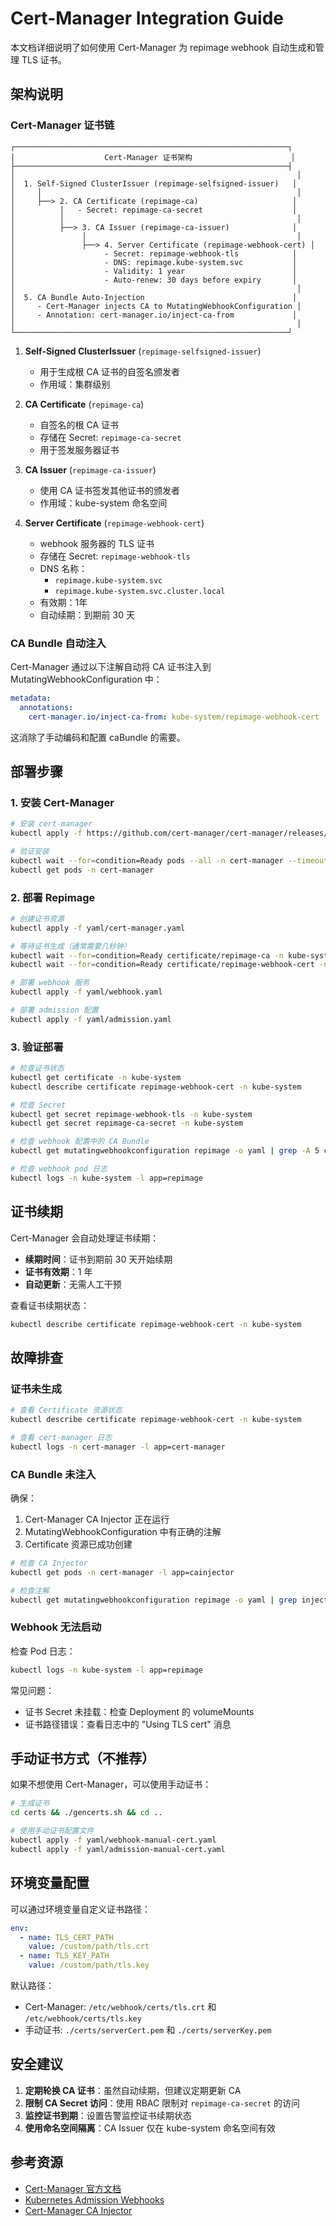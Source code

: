 # Cert-Manager Integration Guide

本文档详细说明了如何使用 Cert-Manager 为 repimage webhook 自动生成和管理 TLS 证书。

## 架构说明

### Cert-Manager 证书链

```
┌─────────────────────────────────────────────────────────────┐
│                    Cert-Manager 证书架构                      │
├─────────────────────────────────────────────────────────────┤
│                                                               │
│  1. Self-Signed ClusterIssuer (repimage-selfsigned-issuer)   │
│     │                                                         │
│     ├──> 2. CA Certificate (repimage-ca)                     │
│          │   - Secret: repimage-ca-secret                    │
│          │                                                    │
│          ├──> 3. CA Issuer (repimage-ca-issuer)              │
│               │                                               │
│               ├──> 4. Server Certificate (repimage-webhook-cert) │
│                    - Secret: repimage-webhook-tls            │
│                    - DNS: repimage.kube-system.svc           │
│                    - Validity: 1 year                        │
│                    - Auto-renew: 30 days before expiry       │
│                                                               │
│  5. CA Bundle Auto-Injection                                 │
│     - Cert-Manager injects CA to MutatingWebhookConfiguration │
│     - Annotation: cert-manager.io/inject-ca-from             │
│                                                               │
└─────────────────────────────────────────────────────────────┘
```

1. **Self-Signed ClusterIssuer** (`repimage-selfsigned-issuer`)
   - 用于生成根 CA 证书的自签名颁发者
   - 作用域：集群级别

2. **CA Certificate** (`repimage-ca`)
   - 自签名的根 CA 证书
   - 存储在 Secret: `repimage-ca-secret`
   - 用于签发服务器证书

3. **CA Issuer** (`repimage-ca-issuer`)
   - 使用 CA 证书签发其他证书的颁发者
   - 作用域：kube-system 命名空间

4. **Server Certificate** (`repimage-webhook-cert`)
   - webhook 服务器的 TLS 证书
   - 存储在 Secret: `repimage-webhook-tls`
   - DNS 名称：
     - `repimage.kube-system.svc`
     - `repimage.kube-system.svc.cluster.local`
   - 有效期：1年
   - 自动续期：到期前 30 天

### CA Bundle 自动注入

Cert-Manager 通过以下注解自动将 CA 证书注入到 MutatingWebhookConfiguration 中：

```yaml
metadata:
  annotations:
    cert-manager.io/inject-ca-from: kube-system/repimage-webhook-cert
```

这消除了手动编码和配置 caBundle 的需要。

## 部署步骤

### 1. 安装 Cert-Manager

```bash
# 安装 cert-manager
kubectl apply -f https://github.com/cert-manager/cert-manager/releases/download/v1.13.0/cert-manager.yaml

# 验证安装
kubectl wait --for=condition=Ready pods --all -n cert-manager --timeout=300s
kubectl get pods -n cert-manager
```

### 2. 部署 Repimage

```bash
# 创建证书资源
kubectl apply -f yaml/cert-manager.yaml

# 等待证书生成（通常需要几秒钟）
kubectl wait --for=condition=Ready certificate/repimage-ca -n kube-system --timeout=60s
kubectl wait --for=condition=Ready certificate/repimage-webhook-cert -n kube-system --timeout=60s

# 部署 webhook 服务
kubectl apply -f yaml/webhook.yaml

# 部署 admission 配置
kubectl apply -f yaml/admission.yaml
```

### 3. 验证部署

```bash
# 检查证书状态
kubectl get certificate -n kube-system
kubectl describe certificate repimage-webhook-cert -n kube-system

# 检查 Secret
kubectl get secret repimage-webhook-tls -n kube-system
kubectl get secret repimage-ca-secret -n kube-system

# 检查 webhook 配置中的 CA Bundle
kubectl get mutatingwebhookconfiguration repimage -o yaml | grep -A 5 caBundle

# 检查 webhook pod 日志
kubectl logs -n kube-system -l app=repimage
```

## 证书续期

Cert-Manager 会自动处理证书续期：

- **续期时间**：证书到期前 30 天开始续期
- **证书有效期**：1 年
- **自动更新**：无需人工干预

查看证书续期状态：

```bash
kubectl describe certificate repimage-webhook-cert -n kube-system
```

## 故障排查

### 证书未生成

```bash
# 查看 Certificate 资源状态
kubectl describe certificate repimage-webhook-cert -n kube-system

# 查看 cert-manager 日志
kubectl logs -n cert-manager -l app=cert-manager
```

### CA Bundle 未注入

确保：
1. Cert-Manager CA Injector 正在运行
2. MutatingWebhookConfiguration 中有正确的注解
3. Certificate 资源已成功创建

```bash
# 检查 CA Injector
kubectl get pods -n cert-manager -l app=cainjector

# 检查注解
kubectl get mutatingwebhookconfiguration repimage -o yaml | grep inject-ca-from
```

### Webhook 无法启动

检查 Pod 日志：

```bash
kubectl logs -n kube-system -l app=repimage
```

常见问题：
- 证书 Secret 未挂载：检查 Deployment 的 volumeMounts
- 证书路径错误：查看日志中的 "Using TLS cert" 消息

## 手动证书方式（不推荐）

如果不想使用 Cert-Manager，可以使用手动证书：

```bash
# 生成证书
cd certs && ./gencerts.sh && cd ..

# 使用手动证书配置文件
kubectl apply -f yaml/webhook-manual-cert.yaml
kubectl apply -f yaml/admission-manual-cert.yaml
```

## 环境变量配置

可以通过环境变量自定义证书路径：

```yaml
env:
  - name: TLS_CERT_PATH
    value: /custom/path/tls.crt
  - name: TLS_KEY_PATH
    value: /custom/path/tls.key
```

默认路径：
- Cert-Manager: `/etc/webhook/certs/tls.crt` 和 `/etc/webhook/certs/tls.key`
- 手动证书: `./certs/serverCert.pem` 和 `./certs/serverKey.pem`

## 安全建议

1. **定期轮换 CA 证书**：虽然自动续期，但建议定期更新 CA
2. **限制 CA Secret 访问**：使用 RBAC 限制对 `repimage-ca-secret` 的访问
3. **监控证书到期**：设置告警监控证书续期状态
4. **使用命名空间隔离**：CA Issuer 仅在 kube-system 命名空间有效

## 参考资源

- [Cert-Manager 官方文档](https://cert-manager.io/docs/)
- [Kubernetes Admission Webhooks](https://kubernetes.io/docs/reference/access-authn-authz/admission-controllers/)
- [Cert-Manager CA Injector](https://cert-manager.io/docs/concepts/ca-injector/)
